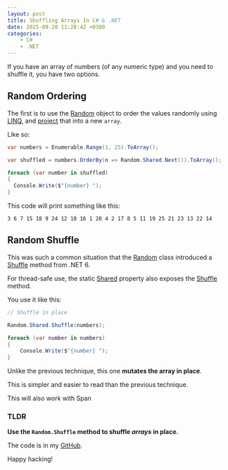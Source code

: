 ```yaml
---
layout: post
title: Shuffling Arrays In C# & .NET
date: 2025-09-20 11:28:42 +0300
categories:
    - C#
    - .NET
---
```


If you have an array of numbers (of any numeric type) and you need to shuffle it, you have two options.

## Random Ordering

The first is to use the [Random](https://learn.microsoft.com/en-us/dotnet/api/system.random?view=net-9.0) object to order the values randomly using [LINQ](https://learn.microsoft.com/en-us/dotnet/csharp/linq/), and [project](https://learn.microsoft.com/en-us/dotnet/csharp/linq/standard-query-operators/projection-operations) that into a new `array`.

Like so:

```c#
var numbers = Enumerable.Range(1, 25).ToArray();

var shuffled = numbers.OrderBy(n => Random.Shared.Next()).ToArray();

foreach (var number in shuffled)
{
  Console.Write($"{number} ");
}
```

This code will print something like this:

```plaintext
3 6 7 15 18 9 24 12 10 16 1 20 4 2 17 8 5 11 19 25 21 23 13 22 14 
```

## Random Shuffle

This was such a common situation that the [Random](https://learn.microsoft.com/en-us/dotnet/api/system.random?view=net-9.0) class introduced a [Shuffle](https://learn.microsoft.com/en-us/dotnet/api/system.random.shuffle?view=net-9.0) method from .NET 6.

For thread-safe use, the static [Shared](https://learn.microsoft.com/en-us/dotnet/api/system.random.shared?view=net-9.0) property also exposes the [Shuffle](https://learn.microsoft.com/en-us/dotnet/api/system.random.shuffle?view=net-9.0) method.

You use it like this:

```c#
// Shuffle in place

Random.Shared.Shuffle(numbers);

foreach (var number in numbers)
{
    Console.Write($"{number} ");
}
```

Unlike the previous technique, this one **mutates the array in place**.

This is simpler and easier to read than the previous technique.

This will also work with Span

### TLDR

**Use the `Random.Shuffle` method to shuffle *arrays* in place.**

The code is in my [GitHub](https://github.com/conradakunga/BlogCode/tree/master/2025-09-20%20-%20RandomShuffle).

Happy hacking!
